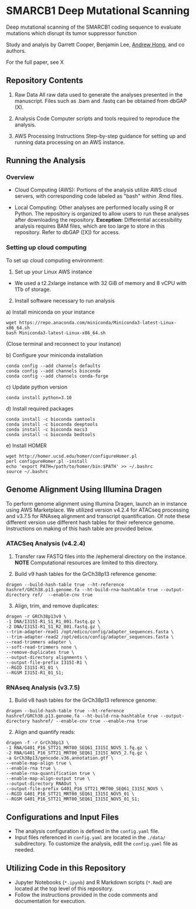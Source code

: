 # SMARCB1 Deep Mutational Scanning
Deep mutational scanning of the SMARCB1 coding sequence to evaluate mutations which disrupt its tumor suppressor function

Study and analyis by Garrett Cooper, Benjamin Lee, [Andrew Hong](https://www.thehonglab.org/), and co authors.

For the full paper, see X

## Repository Contents

1. Raw Data 
All raw data used to generate the analyses presented in the manuscript. Files such as .bam and .fastq can be obtained from dbGAP (X).

2. Analysis Code
Computer scripts and tools required to reproduce the analysis.

3. AWS Processing Instructions
Step-by-step guidance for setting up and running data processing on an AWS instance.

## Running the Analysis

### Overview
- Cloud Computing (AWS): Portions of the analysis utilize AWS cloud servers, with corresponding code labeled as "bash" within .Rmd files.

- Local Computing: Other analyses are performed locally using R or Python. The repository is organized to allow users to run these analyses after downloading the repository. **Exception:** Differential accessibility analysis requires BAM files, which are too large to store in this repository. Refer to dbGAP ([X]) for access.



### Setting up cloud computing
To set up cloud computing environment:

1. Set up your Linux AWS instance
  - We used a t2.2xlarge instance with 32 GiB of memory and 8 vCPU with 1Tb of storage.
  
2. Install software necessary to run analysis

a) Install miniconda on your instance
```
wget https://repo.anaconda.com/miniconda/Miniconda3-latest-Linux-x86_64.sh
bash Miniconda3-latest-Linux-x86_64.sh
```
(Close terminal and reconnect to your instance)

b) Configure your miniconda installation
```
conda config --add channels defaults
conda config --add channels bioconda
conda config --add channels conda-forge
```

c) Update python version
```
conda install python=3.10
```

d) Install required packages
```
conda install -c bioconda samtools
conda install -c bioconda deeptools
conda install -c bioconda macs3
conda install -c bioconda bedtools
```

e) Install HOMER
```
wget http://homer.ucsd.edu/homer/configureHomer.pl
perl configureHomer.pl -install
echo 'export PATH=/path/to/homer/bin:$PATH' >> ~/.bashrc
source ~/.bashrc
```

## Genome Alignment Using Illumina Dragen

To perform genome alignment using Illumina Dragen, launch an in instance using AWS Marketplace.
We utilized version v4.2.4 for ATACseq processing and v3.7.5 for RNAseq alignment and transcript quantification. Of note these different version use different hash tables for their reference genome. Instructions on making of this hash table are provided below.

### ATACSeq Analysis (v4.2.4)
1. Transfer raw FASTQ files into the /ephemeral directory on the instance.
**NOTE** Computational resources are limited to this directory. 

2. Build v9 hash tables for the GrCh38p13 reference genome:

```
dragen --build-hash-table true --ht-reference hashref/GRCh38.p13.genome.fa --ht-build-rna-hashtable true --output-directory ref/  --enable-cnv true
```

3. Align, trim, and remove duplicates:

```
dragen -r GRCh38p13v9 \
-1 DNA/I315I-R1_S1_R1_001.fastq.gz \
-2 DNA/I315I-R1_S1_R2_001.fastq.gz \
--trim-adapter-read1 /opt/edico/config/adapter_sequences.fasta \
--trim-adapter-read2 /opt/edico/config/adapter_sequences.fasta \
--read-trimmers adapter \
--soft-read-trimmers none \
--remove-duplicates true \
--output-directory alignments \
--output-file-prefix I315I-R1 \
--RGID I315I-R1_01 \
--RGSM I315I-R1_01_S1;
```

### RNAseq Analysis (v3.7.5)
1. Build v8 hash tables for the GrCh38p13 reference genome:

```
dragen --build-hash-table true --ht-reference hashref/GRCh38.p13.genome.fa --ht-build-rna-hashtable true --output-directory hashref/ --enable-cnv true --enable-rna true
```

2. Align and quantify reads:

```
dragen -f -r GrCh38p13 \
-1 RNA/G401_P16_STT21_MRT00_SEQ61_I315I_NOV5_1.fq.gz \
-2 RNA/G401_P16_STT21_MRT00_SEQ61_I315I_NOV5_2.fq.gz \
-a GrCh38p13/gencode.v36.annotation.gtf \
--enable-map-align true \
--enable-rna true \
--enable-rna-quantification true \
--enable-map-align-output true \
--output-directory RNAOut \
--output-file-prefix G401_P16_STT21_MRT00_SEQ61_I315I_NOV5 \
--RGID G401_P16_STT21_MRT00_SEQ61_I315I_NOV5_01 \
--RGSM G401_P16_STT21_MRT00_SEQ61_I315I_NOV5_01_S1;
```


## Configurations and Input Files

- The analysis configuration is defined in the ```config.yaml``` file.
- Input files referenced in ```config.yaml``` are located in the ```./data/``` subdirectory.
To customize the analysis, edit the ```config.yaml``` file as needed.


## Utilizing Code in this Repository

- Jupyter Notebooks (```*.ipynb```) and R Markdown scripts (```*.Rmd```) are located at the top level of this repository.
- Follow the instructions provided in the code comments and documentation for execution.




